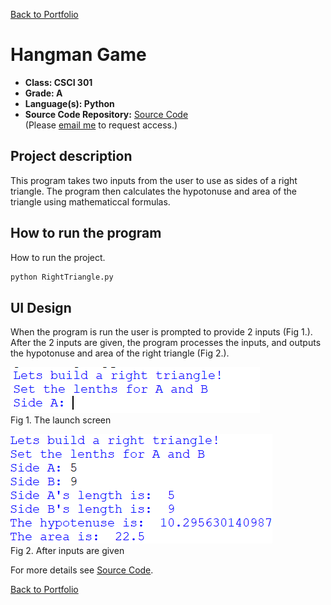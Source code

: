 [Back to Portfolio](./)

Hangman Game
===============

-   **Class: CSCI 301** 
-   **Grade: A** 
-   **Language(s): Python** 
-   **Source Code Repository:** [Source Code](https://github.com/cre1g/Project2)  
    (Please [email me](mailto:example@csustudent.net?subject=GitHub%20Access) to request access.)

## Project description

This program takes two inputs from the user to use as sides of a right triangle. The program then calculates the hypotonuse and area of the triangle using mathematiccal formulas.

## How to run the program

How to run the project.

```bash
python RightTriangle.py
```

## UI Design

When the program is run the user is prompted to provide 2 inputs (Fig 1.). After the 2 inputs are given, the program processes the inputs, and outputs the hypotonuse and area of the right triangle (Fig 2.).

![screenshot](/images/Rt1.PNG)  
Fig 1. The launch screen

![screenshot](/images/Rt2.PNG)  
Fig 2. After inputs are given


For more details see [Source Code](https://github.com/cre1g/Projec2).

[Back to Portfolio](./)
